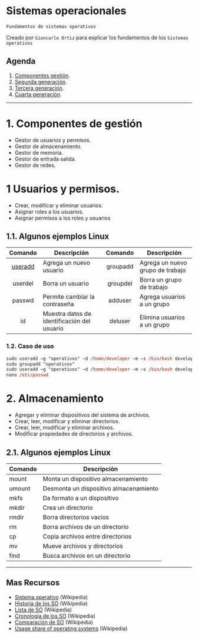 # Sistemas operacionales
<p><code>Fundamentos de sistemas operativos</code></p>
<p>Creado por <code>Giancarlo Ortiz</code> para explicar los fundamentos de los <code>Sistemas operativos</code></p>

## Agenda
1. [Componentes gestión](#1-componentes_de_gestión).
1. [Segunda generación](#2-segunda-generación).
1. [Tercera generación](#3-tercera-generación).
1. [Cuarta generación](#4-cuarta-generación).


---
# 1. Componentes de gestión
* Gestor de usuarios y permisos.
* Gestor de almacenamiento.
* Gestor de memoria.
* Gestor de entrada salida.
* Gestor de redes.


# 1 Usuarios y permisos.
* Crear, modificar y eliminar usuarios.
* Asignar roles a los usuarios.
* Asignar permisos a los roles y usuarios 


## 1.1. Algunos ejemplos Linux
| Comando |	Descripción | Comando |	Descripción |
|:---:|---|:---:|---|
| [useradd][man1] | Agrega un nuevo usuario | groupadd | Agrega un nuevo grupo de trabajo |
| userdel | Borra un usuario | groupdel | Borra un grupo de trabajo |
| passwd | Permite cambiar la contraseña | adduser | Agrega usuarios a un grupo |
| id | Muestra datos de identificación del usuario | deluser | Elimina usuarios a un grupo |

[man1]:/?qf=useradd&af=0&sf=0&of=Ubuntu&tf=2

### 1.2. Caso de uso
```ps
sudo useradd –g "operativos" –d /home/developer –m –s /bin/bash developer
sudo groupadd "operativos"
sudo useradd –g "operativos" –d /home/developer –m –s /bin/bash developer
nano /etc/passwd
```


# 2. Almacenamiento
* Agregar y eliminar dispositivos del sistema de archivos.
* Crear, leer, modificar y eliminar directorios.
* Crear, leer, modificar y eliminar archivos.
* Modificar propiedades de directorios y archivos.


## 2.1. Algunos ejemplos Linux
| Comando |	Descripción |
|---|---|
| mount	 | Monta un dispositivo almacenamiento |
| umount | Desmonta un dispositivo almacenamiento |
| mkfs | Da formato a un dispositivo |
| mkdir | Crea un directorio |
| rmdir | Borra directorios vacíos |
| rm | Borra archivos de un directorio |
| cp | Copia archivos entre directorios |
| mv | Mueve archivos y directorios |
| find | Busca archivos en un directorio |



---
## Mas Recursos
- [Sistema operativo](https://es.wikipedia.org/wiki/Sistema_operativo) (Wikipedia)
- [Historia de los SO](https://es.wikipedia.org/wiki/Historia_de_los_sistemas_operativos) (Wikipedia)
- [Lista de SO](https://es.wikipedia.org/wiki/Anexo:Sistemas_operativos) (Wikipedia)
- [Cronología de los SO](https://es.wikipedia.org/wiki/Anexo:Cronolog%C3%ADa_de_los_sistemas_operativos) (Wikipedia)
- [Comparación de SO](https://es.wikipedia.org/wiki/Anexo:Comparaci%C3%B3n_de_sistemas_operativos) (Wikipedia)
- [Usage share of operating systems](https://en.wikipedia.org/wiki/Usage_share_of_operating_systems) (Wikipedia)